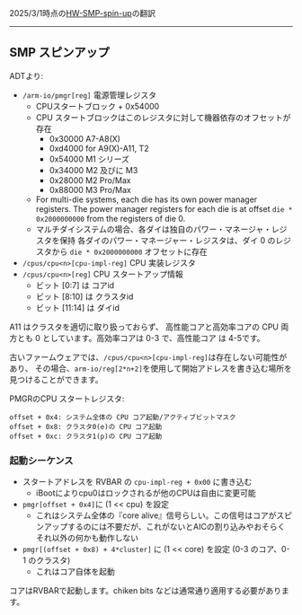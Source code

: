 2025/3/1時点の[HW-SMP-spin-up](https://github.com/AsahiLinux/docs/blob/main/docs/HW-SMP-spin-up.md)の翻訳

---
## SMP スピンアップ

ADTより:

* `/arm-io/pmgr[reg]` 電源管理レジスタ
    * CPUスタートブロック + 0x54000
    * CPU スタートブロックはこのレジスタに対して機器依存のオフセットが存在
        * 0x30000 A7-A8(X)
        * 0xd4000 for A9(X)-A11, T2
        * 0x54000 M1 シリーズ
        * 0x34000 M2 及びに M3
        * 0x28000 M2 Pro/Max
        * 0x88000 M3 Pro/Max
    * For multi-die systems, each die has its own power manager registers.
      The power manager registers for each die is at offset 
      `die * 0x2000000000` from the registers of die 0.
    * マルチダイシステムの場合、各ダイは独自のパワー・マネージャ・レジスタを保持
      各ダイのパワー・マネージャー・レジスタは、ダイ 0 のレジスタから `die * 0x2000000000` オフセットに存在
* `/cpus/cpu<n>[cpu-impl-reg]` CPU 実装レジスタ
* `/cpus/cpu<n>[reg]` CPU スタートアップ情報
     * ビット [0:7] は コアid
     * ビット [8:10] は クラスタid
     * ビット [11:14] は ダイid

A11 はクラスタを適切に取り扱っておらず、 高性能コアと高効率コアの CPU 両方とも 0 としています。高効率コアは 0-3 で、高性能コア は 4-5です。

古いファームウェアでは、`/cpus/cpu<n>[cpu-impl-reg]`は存在しない可能性があり、
その場合、`arm-io/reg[2*n+2]`を使用して開始アドレスを書き込む場所を見つけることができます。

PMGRのCPU スタートレジスタ:

```
offset + 0x4: システム全体の CPU コア起動/アクティブビットマスク
offset + 0x8: クラスタ0(e)の CPU コア起動
offset + 0xc: クラスタ1(p)の CPU コア起動
```

### 起動シーケンス

* スタートアドレスを RVBAR の `cpu-impl-reg + 0x00` に書き込む
    * iBootによりcpu0はロックされるが他のCPUは自由に変更可能
* `pmgr[offset + 0x4]`に (1 << cpu) を設定
    * これはシステム全体の『core alive』信号らしい。この信号はコアがスピンアップするのには不要だが、これがないとAICの割り込みやおそらくそれ以外の何かも動作しない
* `pmgr[(offset + 0x8) + 4*cluster]` に (1 << core) を設定 (0-3 のコア、0-1 のクラスタ)
    * これはコア自体を起動

コアはRVBARで起動します。chiken bits などは通常通り適用する必要があります。
